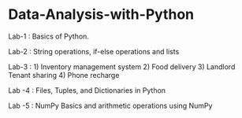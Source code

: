# Data-Analysis-with-Python

Lab-1 : Basics of Python.

Lab-2 : String operations, if-else operations and lists

Lab-3 : 1) Inventory management system
        2) Food delivery
        3) Landlord Tenant sharing
        4) Phone recharge
      
Lab -4 : Files, Tuples, and Dictionaries in Python

Lab -5 : NumPy Basics and arithmetic operations using NumPy
